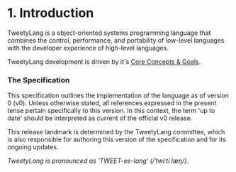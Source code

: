 # 1. Introduction

TweetyLang is a object-oriented systems programming language that combines the control, performance, and portability of low-level languages with the developer experience of high-level languages.

TweetyLang development is driven by it's [Core Concepts & Goals](./core-concepts.md).

### The Specification

This specification outlines the implementation of the language as of version 0 (v0). Unless otherwise stated, all references expressed in the present tense pertain specifically to this version. In this context, the term 'up to date' should be interpreted as current of the official v0 release.

This release landmark is determined by the TweetyLang committee, which is also responsible for authoring this version of the specification and for its ongoing updates.

*TweetyLang is pronounced as 'TWEET-ee-lang' (/ˈtwiːti læŋ/).*